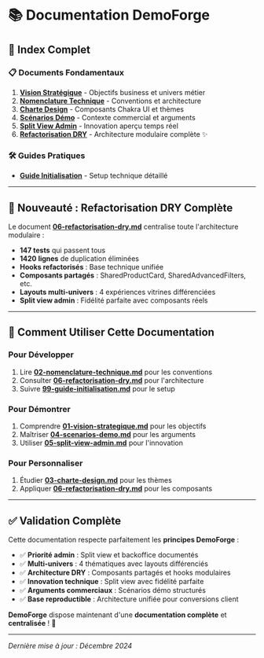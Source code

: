 # 📚 Documentation DemoForge

## 🎯 Index Complet

### **📋 Documents Fondamentaux**

1. **[Vision Stratégique](01-vision-strategique.md)** - Objectifs business et univers métier
2. **[Nomenclature Technique](02-nomenclature-technique.md)** - Conventions et architecture
3. **[Charte Design](03-charte-design.md)** - Composants Chakra UI et thèmes
4. **[Scénarios Démo](04-scenarios-demo.md)** - Contexte commercial et arguments
5. **[Split View Admin](05-split-view-admin.md)** - Innovation aperçu temps réel
6. **[Refactorisation DRY](06-refactorisation-dry.md)** - Architecture modulaire complète ✨

### **🛠️ Guides Pratiques**

- **[Guide Initialisation](99-guide-initialisation.md)** - Setup technique détaillé

---

## 🚀 Nouveauté : Refactorisation DRY Complète

Le document **[06-refactorisation-dry.md](06-refactorisation-dry.md)** centralise toute l'architecture modulaire :

- **147 tests** qui passent tous
- **1420 lignes** de duplication éliminées
- **Hooks refactorisés** : Base technique unifiée
- **Composants partagés** : SharedProductCard, SharedAdvancedFilters, etc.
- **Layouts multi-univers** : 4 expériences vitrines différenciées
- **Split view admin** : Fidélité parfaite avec composants réels

---

## 📖 Comment Utiliser Cette Documentation

### **Pour Développer**

1. Lire **[02-nomenclature-technique.md](02-nomenclature-technique.md)** pour les conventions
2. Consulter **[06-refactorisation-dry.md](06-refactorisation-dry.md)** pour l'architecture
3. Suivre **[99-guide-initialisation.md](99-guide-initialisation.md)** pour le setup

### **Pour Démontrer**

1. Comprendre **[01-vision-strategique.md](01-vision-strategique.md)** pour les objectifs
2. Maîtriser **[04-scenarios-demo.md](04-scenarios-demo.md)** pour les arguments
3. Utiliser **[05-split-view-admin.md](05-split-view-admin.md)** pour l'innovation

### **Pour Personnaliser**

1. Étudier **[03-charte-design.md](03-charte-design.md)** pour les thèmes
2. Appliquer **[06-refactorisation-dry.md](06-refactorisation-dry.md)** pour les composants

---

## ✅ Validation Complète

Cette documentation respecte parfaitement les **principes DemoForge** :

- ✅ **Priorité admin** : Split view et backoffice documentés
- ✅ **Multi-univers** : 4 thématiques avec layouts différenciés
- ✅ **Architecture DRY** : Composants partagés et hooks modulaires
- ✅ **Innovation technique** : Split view avec fidélité parfaite
- ✅ **Arguments commerciaux** : Scénarios démo structurés
- ✅ **Base reproductible** : Architecture unifiée pour conversions client

**DemoForge** dispose maintenant d'une **documentation complète** et **centralisée** ! 🎯

---

_Dernière mise à jour : Décembre 2024_
